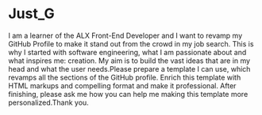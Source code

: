 # Just_G

I am a learner of the ALX Front-End Developer and I want to revamp my GitHub Profile to make it stand out from the crowd in my job search. This is why I started with software engineering, what I am passionate about and what inspires me: creation. My aim is to build the vast ideas that are in my head and what the user needs.Please prepare a template I can use, which revamps all the sections of the GitHub profile. Enrich this template with HTML markups and compelling format and make it professional. After finishing, please ask me how you can help me making this template more personalized.Thank you.
